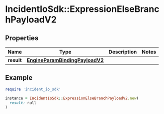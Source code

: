 # IncidentIoSdk::ExpressionElseBranchPayloadV2

## Properties

| Name | Type | Description | Notes |
| ---- | ---- | ----------- | ----- |
| **result** | [**EngineParamBindingPayloadV2**](EngineParamBindingPayloadV2.md) |  |  |

## Example

```ruby
require 'incident_io_sdk'

instance = IncidentIoSdk::ExpressionElseBranchPayloadV2.new(
  result: null
)
```

